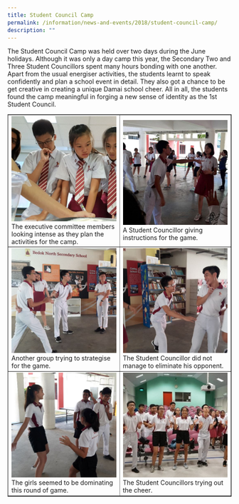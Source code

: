 ```yaml
---
title: Student Council Camp
permalink: /information/news-and-events/2018/student-council-camp/
description: ""
---
```

<p>The Student Council Camp was held over two days during the June holidays.&nbsp;Although it was only a day camp this year, the Secondary Two and Three Student&nbsp;Councillors spent many hours bonding with one another. Apart from the usual&nbsp;energiser activities, the students learnt to speak confidently and plan a school&nbsp;event in detail. They also got a chance to be get creative in creating a unique&nbsp;Damai school cheer. All in all, the students found the camp meaningful in forging&nbsp;a new sense of identity as the 1st Student Council.</p>
<table style="border-collapse: collapse; width: 100%;" border="1">
<tbody>
<tr>
<td style="width: 50%;"><img src="/images/scc1.jpg">The executive committee members looking intense as they plan the activities for the camp.</td>
<td style="width: 50%;"><img src="/images/scc2.jpg">A Student Councillor giving instructions for the game.</td>
</tr>
<tr>
<td style="width: 50%;"><img src="/images/scc3.jpg">Another group trying to strategise for the game.</td>
<td style="width: 50%;"><img src="/images/scc4.jpg">The Student Councillor did not manage to eliminate his opponent.</td>
</tr>
<tr>
<td style="width: 50%;"><img src="/images/scc5.jpg">The girls seemed to be dominating this round of game.</td>
<td style="width: 50%;"><img src="/images/scc6.jpg">The Student Councillors trying out the cheer.</td>
</tr>
</tbody>
</table>